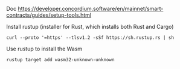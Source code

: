 Doc https://developer.concordium.software/en/mainnet/smart-contracts/guides/setup-tools.html

Install rustup (installer for Rust, which installs both Rust and Cargo)
```
curl --proto '=https' --tlsv1.2 -sSf https://sh.rustup.rs | sh
```
Use rustup to install the Wasm
```
rustup target add wasm32-unknown-unknown
```
